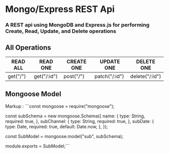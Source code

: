 # Mongo/Express REST Api
### A REST api using MongoDB and Express.js for performing Create, Read, Update, and Delete operations

## All Operations
   READ ALL   |    READ ONE   |  CREATE ONE  |  UPDATE ONE  |  DELETE ONE  |
------------- | ------------- | ------------ | ------------ | ------------ |
get("/")      | get("/:id")   | post("/")    | patch("/:id")| delete("/:id")|

## Mongoose Model
Markup : ```const mongoose = require("mongoose");

const subSchema = new mongoose.Schema({
  name: {
    type: String,
    required: true,
  },
  subChannel: {
    type: String,
    required: true,
  },
  subDate: {
    type: Date,
    required: true,
    default: Date.now,
  },
});

const SubModel = mongoose.model("sub", subSchema);

module.exports = SubModel;```
